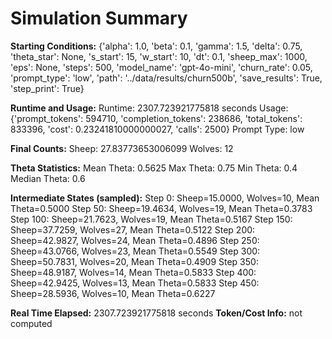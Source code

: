 # Simulation Summary

**Starting Conditions:**
{'alpha': 1.0, 'beta': 0.1, 'gamma': 1.5, 'delta': 0.75, 'theta_star': None, 's_start': 15, 'w_start': 10, 'dt': 0.1, 'sheep_max': 1000, 'eps': None, 'steps': 500, 'model_name': 'gpt-4o-mini', 'churn_rate': 0.05, 'prompt_type': 'low', 'path': '../data/results/churn500b', 'save_results': True, 'step_print': True}

**Runtime and Usage:**
Runtime: 2307.723921775818 seconds
Usage: {'prompt_tokens': 594710, 'completion_tokens': 238686, 'total_tokens': 833396, 'cost': 0.23241810000000027, 'calls': 2500}
Prompt Type: low

**Final Counts:**
Sheep: 27.83773653006099
Wolves: 12

**Theta Statistics:**
Mean Theta: 0.5625
Max Theta: 0.75
Min Theta: 0.4
Median Theta: 0.6

**Intermediate States (sampled):**
Step 0: Sheep=15.0000, Wolves=10, Mean Theta=0.5000
Step 50: Sheep=19.4634, Wolves=19, Mean Theta=0.3783
Step 100: Sheep=21.7623, Wolves=19, Mean Theta=0.5167
Step 150: Sheep=37.7259, Wolves=27, Mean Theta=0.5122
Step 200: Sheep=42.9827, Wolves=24, Mean Theta=0.4896
Step 250: Sheep=43.0766, Wolves=23, Mean Theta=0.5549
Step 300: Sheep=50.7831, Wolves=20, Mean Theta=0.4909
Step 350: Sheep=48.9187, Wolves=14, Mean Theta=0.5833
Step 400: Sheep=42.9425, Wolves=13, Mean Theta=0.5833
Step 450: Sheep=28.5936, Wolves=10, Mean Theta=0.6227

**Real Time Elapsed:** 2307.723921775818 seconds
**Token/Cost Info:** not computed
